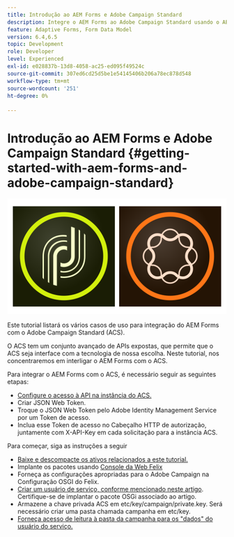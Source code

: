 ```yaml
---
title: Introdução ao AEM Forms e Adobe Campaign Standard
description: Integre o AEM Forms ao Adobe Campaign Standard usando o AEM Forms Form Data Model para buscar informações de perfil de campanha ACS etc.
feature: Adaptive Forms, Form Data Model
version: 6.4,6.5
topic: Development
role: Developer
level: Experienced
exl-id: e028837b-13d8-4058-ac25-ed095f49524c
source-git-commit: 307ed6cd25d5be1e54145406b206a78ec878d548
workflow-type: tm+mt
source-wordcount: '251'
ht-degree: 0%

---
```


# Introdução ao AEM Forms e Adobe Campaign Standard {#getting-started-with-aem-forms-and-adobe-campaign-standard}

![formsandcampaign](assets/helpx-cards-forms.png)

Este tutorial listará os vários casos de uso para integração do AEM Forms com o Adobe Campaign Standard (ACS).

O ACS tem um conjunto avançado de APIs expostas, que permite que o ACS seja interface com a tecnologia de nossa escolha. Neste tutorial, nos concentraremos em interligar o AEM Forms com o ACS.

Para integrar o AEM Forms com o ACS, é necessário seguir as seguintes etapas:

* [Configure o acesso à API na instância do ACS.](https://experienceleague.adobe.com/docs/campaign-standard/using/working-with-apis/get-started-apis.html?lang=en)
* Criar JSON Web Token.
* Troque o JSON Web Token pelo Adobe Identity Management Service por um Token de acesso.
* Inclua esse Token de acesso no Cabeçalho HTTP de autorização, juntamente com X-API-Key em cada solicitação para a instância ACS.

Para começar, siga as instruções a seguir

* [Baixe e descompacte os ativos relacionados a este tutorial.](assets/aem-forms-and-acs-bundles.zip)
* Implante os pacotes usando [Console da Web Felix](http://localhost:4502/system/console/bundles)
* Forneça as configurações apropriadas para o Adobe Campaign na Configuração OSGI do Felix.
* [Criar um usuário de serviço, conforme mencionado neste artigo](/help/forms/adaptive-forms/service-user-tutorial-develop.md). Certifique-se de implantar o pacote OSGi associado ao artigo.
* Armazene a chave privada ACS em etc/key/campaign/private.key. Será necessário criar uma pasta chamada campanha em etc/key.
* [Forneça acesso de leitura à pasta da campanha para os &quot;dados&quot; do usuário do serviço.](http://localhost:4502/useradmin)
